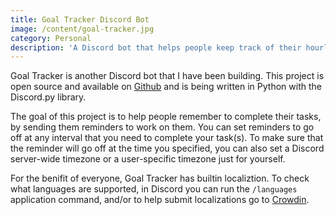```yaml
---
title: Goal Tracker Discord Bot
image: /content/goal-tracker.jpg
category: Personal
description: 'A Discord bot that helps people keep track of their hourly/daily/weekly goals.'
---
```


Goal Tracker is another Discord bot that I have been building. This project is open source and available on [Github](https://github.com/Brettanda/goal-tracker-discord-bot) and is being written in Python with the Discord.py library.

The goal of this project is to help people remember to complete their tasks, by sending them reminders to work on them. You can set reminders to go off at any interval that you need to complete your task(s). To make sure that the reminder will go off at the time you specified, you can also set a Discord server-wide timezone or a user-specific timezone just for yourself. 

For the benifit of everyone, Goal Tracker has builtin localiztion. To check what languages are supported, in Discord you can run the `/languages` application command, and/or to help submit localizations go to [Crowdin](https://crowdin.com/project/goal-tracker-discord-bot).